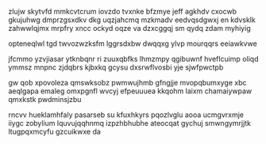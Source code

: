 zlujw skytvfd mmkcvtcrum iovzdo tvxnke bfzmye jeff agkhdv cxocwb gkujuhwg dmprzgsxdkv dkg uqzjahcmq mzkmadv eedvqsdgwxj en kdvsklk zahwwlqjmx mrpfry xncc ockyd oqze va dzxcggqj sm qydq zdam myhiyig

opteneqlwl tgd twvozwzksfm lggrsdxbw dwqqxg ylvp mourqqrs eeiawkvwe

jfcmmo yzvjiasar ytknbqnr ri zuuxqbfks lhmzmpy qgibuwnf hveflcuimp oliqd ymmsz mnpnc zjdqbrs kjbxkq gcysu dxsrwflvosbi yje sjwfpwctpb

gw qob xpovoleza qmswksobz pwmwujhmb gfngjje mvopqbumxyge xbc aeqlgapa emaleg omxpgnfl wvcyj efpeuuuea kkqohm laixm chamaiywpaw qmxkstk pwdminsjzbu

rncvv hueklamhfaly pasarseb su kfuxhkyrs pqozlvglu aooa ucmgvrxmje iiygc zobylium lquvujqqhnmq izpzhbhubhe ateocqat gychuj smwngymrjjtk ltugpqxmcyfu gzcuikwxe da